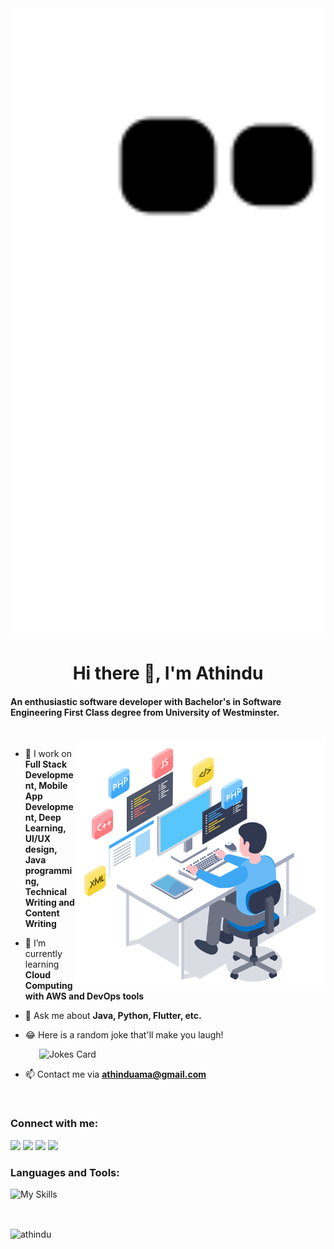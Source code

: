 
<img align="center" alt="snake-gif" width="1400" src="https://github.com/Athindu/Athindu/blob/output/github-contribution-grid-snake.svg" >
<h1 align="center">Hi there 👋, I'm Athindu</h1>
<h4 align="left">An enthusiastic software developer with Bachelor's in Software Engineering First Class degree from University of Westminster.</h3>
<br/>
<img align="right" alt="coder-gif" width="400" src="https://github.com/Athindu/Athindu/blob/master/coder1.gif" >

- 🔭 I work on **Full Stack Development, Mobile App Development, Deep Learning, UI/UX design, Java programming, Technical Writing and Content Writing**  

- 🌱 I’m currently learning **Cloud Computing with AWS and DevOps tools**

- 💬 Ask me about **Java, Python, Flutter, etc.**

- 😂 Here is a random joke that'll make you laugh!

&ensp;&ensp;&ensp;&ensp;&emsp;  ![Jokes Card](https://readme-jokes.vercel.app/api)
- 📫 Contact me via **athinduama@gmail.com**
<br/>

<h3 align="left">Connect with me:</h3>
<p align="left">
<a href="https://twitter.com/athinduu" target="blank"><img src="https://img.shields.io/badge/Twitter-1DA1F2?style=for-the-badge&logo=twitter&logoColor=white" /></a>
<a href="https://www.linkedin.com/in/athindu-umayanga/" target="blank"><img src="https://img.shields.io/badge/linkedin-%230077B5.svg?&style=for-the-badge&logo=linkedin&logoColor=white" /></a>
<a href="https://www.facebook.com/athindu98" target="blank"><img src="https://img.shields.io/badge/Facebook-1877F2?style=for-the-badge&logo=facebook&logoColor=white" /></a>
<a href="https://www.instagram.com/___.a.u._24.___/" target="blank"><img src="https://img.shields.io/badge/Instagram-E4405F?style=for-the-badge&logo=instagram&logoColor=white" /></a>
</p>


<h3 align="left">Languages and Tools:</h3>

![My Skills](https://skillicons.dev/icons?i=java,js,py,androidstudio,angular,aws,bash,bootstrap,css,dart,discord,docker,eclipse,figma,firebase,flask,flutter,git,githubactions,gcp,gradle,html,idea,jquery,kubernetes,linux,materialui,mongodb,mysql,nodejs,ps,php,spring,sqlite,tensorflow,vim,vscode,wordpress,xd)

<br/>
<p><img align="center" src="https://github-readme-streak-stats.herokuapp.com/?user=athindu&theme=dark" alt="athindu" /></p>
